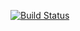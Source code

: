 [![Build Status](https://travis-ci.org/jefsantos/realbeauty-api.svg?branch=master)](https://travis-ci.org/jefsantos/realbeauty-api)